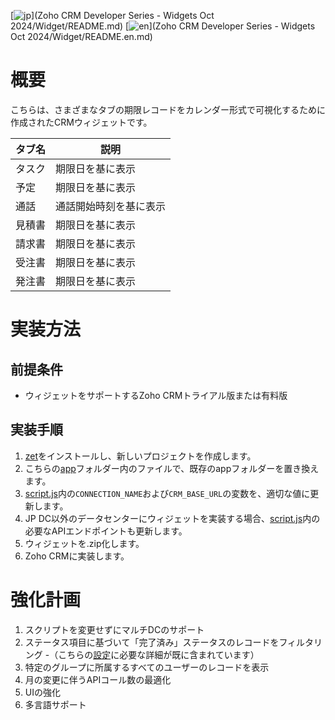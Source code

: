 [![jp](https://img.shields.io/badge/lang-jp-green.svg)](Zoho CRM Developer Series - Widgets Oct 2024/Widget/README.md)
[![en](https://img.shields.io/badge/lang-en-red.svg)](Zoho CRM Developer Series - Widgets Oct 2024/Widget/README.en.md)

# 概要
こちらは、さまざまなタブの期限レコードをカレンダー形式で可視化するために作成されたCRMウィジェットです。

| タブ名 | 説明 |
| ----------- | ----------- |
| タスク | 期限日を基に表示 |
| 予定 | 期限日を基に表示 |
| 通話 | 通話開始時刻を基に表示 |
| 見積書 | 期限日を基に表示 |
| 請求書 | 期限日を基に表示 |
| 受注書 | 期限日を基に表示 |
| 発注書 | 期限日を基に表示 |

# 実装方法

## 前提条件
- ウィジェットをサポートするZoho CRMトライアル版または有料版

## 実装手順
1. [zet](https://www.zoho.com/crm/developer/docs/widgets/install-cli.html)をインストールし、新しいプロジェクトを作成します。
2. こちらの[app](app/)フォルダー内のファイルで、既存のappフォルダーを置き換えます。
3. [script.js](app/js/script.js)内の`CONNECTION_NAME`および`CRM_BASE_URL`の変数を、適切な値に更新します。
4. JP DC以外のデータセンターにウィジェットを実装する場合、[script.js](app/js/script.js)内の必要なAPIエンドポイントも更新します。
5. ウィジェットを.zip化します。
6. Zoho CRMに実装します。

# 強化計画
1. スクリプトを変更せずにマルチDCのサポート
2. ステータス項目に基づいて「完了済み」ステータスのレコードをフィルタリング -（こちらの[設定](app/js/script.js#L3)に必要な詳細が既に含まれています）
3. 特定のグループに所属するすべてのユーザーのレコードを表示
4. 月の変更に伴うAPIコール数の最適化
5. UIの強化
6. 多言語サポート

